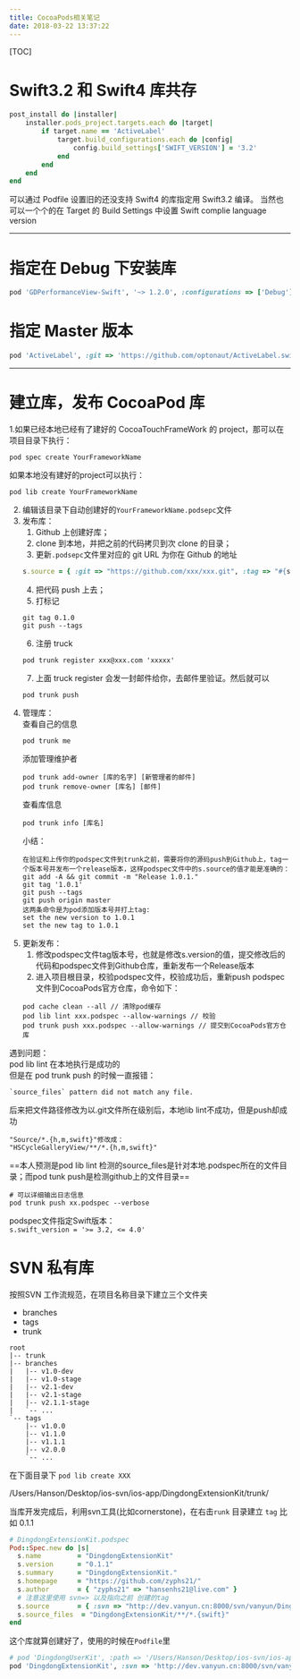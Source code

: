 ```yaml
---
title: CocoaPods相关笔记
date: 2018-03-22 13:37:22
---
```


[TOC]

# Swift3.2 和 Swift4 库共存
```ruby
post_install do |installer|
    installer.pods_project.targets.each do |target|
        if target.name == 'ActiveLabel'
            target.build_configurations.each do |config|
                config.build_settings['SWIFT_VERSION'] = '3.2'
            end
        end
    end
end
```
可以通过 Podfile 设置旧的还没支持 Swift4 的库指定用 Swift3.2 编译。
当然也可以一个个的在 Target 的 Build Settings 中设置 Swift complie language version  

---


# 指定在 Debug 下安装库
```ruby
pod 'GDPerformanceView-Swift', '~> 1.2.0', :configurations => ['Debug']
```

# 指定 Master 版本
```ruby
pod 'ActiveLabel', :git => 'https://github.com/optonaut/ActiveLabel.swift', :branch => 'master'
```

---
# 建立库，发布 CocoaPod 库
1.如果已经本地已经有了建好的 CocoaTouchFrameWork 的 project，那可以在项目目录下执行：
```shell
pod spec create YourFrameworkName
```
如果本地没有建好的project可以执行：
```Shell
pod lib create YourFrameworkName
```

2. 编辑该目录下自动创建好的```YourFrameworkName.podsepc```文件
3. 发布库：
    1. Github 上创建好库；
    2. clone 到本地，并把之前的代码拷贝到次 clone 的目录；
    3. 更新```.podsepc```文件里对应的 git URL 为你在 Github 的地址  
    ```ruby
    s.source = { :git => "https://github.com/xxx/xxx.git", :tag => "#{s.version}" }
    ```  
    4. 把代码 push 上去；
    5. 打标记
    ```shell
    git tag 0.1.0
    git push --tags
    ```
    6. 注册 truck
    ```shell
    pod trunk register xxx@xxx.com 'xxxxx'
    ```
    7. 上面 truck register 会发一封邮件给你，去邮件里验证。然后就可以
    ```shell
    pod trunk push
    ```
4. 管理库：  
    查看自己的信息
    ```shell
    pod trunk me
    ```
    添加管理维护者  
    ```shell
    pod trunk add-owner [库的名字] [新管理者的邮件]
    pod trunk remove-owner [库名] [邮件]
    ```
    查看库信息  
    ```shell
    pod trunk info [库名]
    ```
    小结：
    ```shell
    在验证和上传你的podspec文件到trunk之前，需要将你的源码push到Github上，tag一个版本号并发布一个release版本，这样podspec文件中的s.source的值才能是准确的：
    git add -A && git commit -m "Release 1.0.1."  
    git tag '1.0.1'  
    git push --tags  
    git push origin master
    这两条命令是为pod添加版本号并打上tag:
    set the new version to 1.0.1
    set the new tag to 1.0.1
    ```
5. 更新发布：  
    1. 修改podspec文件tag版本号，也就是修改s.version的值，提交修改后的代码和podspec文件到Github仓库，重新发布一个Release版本
    2. 进入项目根目录，校验podspec文件，校验成功后，重新push podspec文件到CocoaPods官方仓库，命令如下：
    ```shell
    pod cache clean --all // 清除pod缓存
    pod lib lint xxx.podspec --allow-warnings // 校验
    pod trunk push xxx.podspec --allow-warnings // 提交到CocoaPods官方仓库
    ```


遇到问题：  
pod lib lint 在本地执行是成功的   
但是在 pod trunk push 的时候一直报错：
```Shell
`source_files` pattern did not match any file.
```
后来把文件路径修改为以.git文件所在级别后，本地lib lint不成功，但是push却成功
```Shell
"Source/*.{h,m,swift}"修改成：
"HSCycleGalleryView/**/*.{h,m,swift}"
```
==本人预测是pod lib lint 检测的source_files是针对本地.podspec所在的文件目录；而pod tunk push是检测github上的文件目录==


```Shell
# 可以详细输出日志信息
pod trunk push xx.podspec --verbose

```

podspec文件指定Swift版本：  
`s.swift_version = '>= 3.2, <= 4.0'`


# SVN 私有库

按照SVN 工作流规范，在项目名称目录下建立三个文件夹

- branches
- tags
- trunk

```
root
|-- trunk
|-- branches
|   |-- v1.0-dev
|   |-- v1.0-stage
|   |-- v2.1-dev
|   |-- v2.1-stage
|   |-- v2.1.1-stage
|   `-- ...
`-- tags
    |-- v1.0.0
    |-- v1.1.0
    |-- v1.1.1
    |-- v2.0.0
    `-- ...
```

在下面目录下 `pod lib create XXX`

/Users/Hanson/Desktop/ios-svn/ios-app/DingdongExtensionKit/trunk/

当库开发完成后，利用svn工具(比如cornerstone)，在右击`runk` 目录建立 `tag` 比如 0.1.1

```ruby
# DingdongExtensionKit.podspec
Pod::Spec.new do |s|
  s.name         = "DingdongExtensionKit"
  s.version      = "0.1.1"
  s.summary      = "DingdongExtensionKit."
  s.homepage     = "https://github.com/zyphs21/"
  s.author       = { "zyphs21" => "hansenhs21@live.com" }
  # 注意这里使用 svn=> 以及指向之前 创建的tag
  s.source       = { :svn => "http://dev.vanyun.cn:8000/svn/vanyun/Dingdong/Projects/ios-app/DingdongExtensionKit/", :tag => s.version.to_s }
  s.source_files  = "DingdongExtensionKit/**/*.{swift}"
end
```

这个库就算创建好了，使用的时候在`Podfile`里
```Ruby
# pod 'DingdongUserKit', :path => '/Users/Hanson/Desktop/ios-svn/ios-app/DingdongUserKit/trunk/'
pod 'DingdongExtensionKit', :svn => 'http://dev.vanyun.cn:8000/svn/vanyun/Dingdong/Projects/ios-app/DingdongExtensionKit/', :tag => '0.1.1'
```


<br><br><br>
